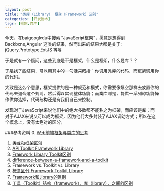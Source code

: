 ```yaml
---
layout: post
title: "类库（Library） 框架（Framework）区别"
categories: [开发技术] 
tags: [框架,类库]
---
```


今天，在baigoogledu中搜索 “JavaScript框架”，愿意是想得到 Backbone,Angular 这类的结果，然而出来的结果大都是关于:
jQuery,Prototype,ExtJS 等等

于是就有一个疑问，这些到底是不是框架，什么是框架，什么是库？？

于是找了些结果，可以用其中的一句话来概括：你调用类库的代码，而框架调用你的代码。

大致是这么个意思，框架提供的是一种规范和模式，你需要像填空那样去放置你的代码去迎合这个规则，然后得以实现整体功能；而类库则是，提供一系列的功能操作供你选择，代码结构还是有我们自己来控制。

发现对于JavaScript来说他们中的绝大多数都不能称之为框架，而应该是库；而对于AJAX来说又可以成为框架，因为他们大多封装了AJAX调动方式；所以在这个概念上，没有太绝对的区分。




###参考资料
0. [Web前端框架与类库的思考][7]
1. [类库和框架区别][8]
0. [API Toolkit Framework Library][1]
0. [Framwork Library Toolkit区别][0]
0. [difference-between-a-framework-and-a-toolkit][2]
0. [Framework vs. Toolkit vs. Library][3]
0. [概念区分 Framework Toolkit Library][4]
0. [Framework和Library的区别][5]
0. [工具（Toolkit）结构（framework），库（library），之间的区别][6]



[0]: http://www.cnblogs.com/jacquette/articles/691531.html "Framwork Library Toolkit区别"  

[1]: http://stackoverflow.com/questions/5453011/api-vs-toolkit-vs-framework-vs-libarary "API Toolkit Framework Library"  

[2]: http://stackoverflow.com/questions/1415592/what-is-the-major-difference-between-a-framework-and-a-toolkit "difference-between-a-framework-and-a-toolkit"  

[3]: http://stackoverflow.com/questions/3057526/framework-vs-toolkit-vs-library "Framework vs. Toolkit vs. Library"

[4]: http://brargil.blog.163.com/blog/static/4537732200773124349420/ "概念区分 Framework Toolkit Library"  

[5]: http://blog.csdn.net/g_little_boy/article/details/6471600 "Framework和Library的区别"  

[6]: http://blog.sina.com.cn/s/blog_4a99dd25010006zd.html "工具（Toolkit）?结构（framework），库（library），之间的区别" 
[7]: http://developer.51cto.com/art/201410/454787.htm "Web前端框架与类库的思考"
[8]: http://blog.csdn.net/bluephper/article/details/5377451 "类库和框架区别"